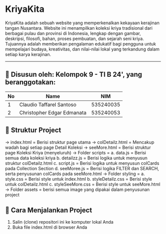 # KriyaKita

KriyaKita adalah sebuah website yang memperkenalkan kekayaan kerajinan tangan Nusantara. Website ini menampilkan koleksi kriya tradisional dari berbagai pulau dan provinsi di Indonesia, 
lengkap dengan gambar, deskripsi, filosofi, bahan, proses pembuatan, dan sejarah seni kriya. Tujuannya adalah memberikan pengalaman edukatif bagi pengguna untuk mempelajari budaya, 
kreativitas, dan nilai-nilai lokal yang terkandung dalam setiap karya kerajinan.

---

## 📌 Disusun oleh: Kelompok 9 - TI B 24', yang beranggotakan:

| No  | Name                            | NIM       |
| --- | ------------------------------- | --------- |
| 1   | Claudio Taffarel Santoso        | 535240035 |
| 2   | Christopher Edgar Edmanata      | 535240053 |

## 📌 Struktur Project
-> index.html = Berisi struktur page utama
-> colDetailz.html = Mencakup wadah bagi setiap page Detail Koleksi
-> seeMore.html = Berisi struktur page Koleksi Kriya (menyeluruh)
-> Folder scripts = a. data.js = Berisi semua data koleksi kriya
                    b. detailzz.js = Berisi logika untuk menyusun struktur colDetailz.html
                    c. script.js = Berisi logika untuk menyusun colCards pada Collection Section
                    d. seeMoree.js = Berisi logika FILTER dan SEARCH, serta penyusunan colCards pada seeMore.html
-> Folder styling = a. style.css = Berisi style untuk index.html
                    b. styleDetailz.css = Berisi style untuk colDetailz.html
                    c. styleSeeMore.css = Berisi style untuk seeMore.html
-> Folder assets = berisi semua image yang dipakai dalam penyusunan project

## 📌 Cara Menjalankan Project
1. Salin (clone) repositori ini ke komputer lokal Anda
2. Buka file index.html di browser Anda

